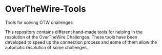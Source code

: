 # OverTheWire-Tools
Tools for solving OTW challenges


This repository contains different hand-made tools for helping in the resolution of the OverTheWire Challenges. These tools have been developed to speed up the connection process and some of them allow the automatic resolution of some challenges.
